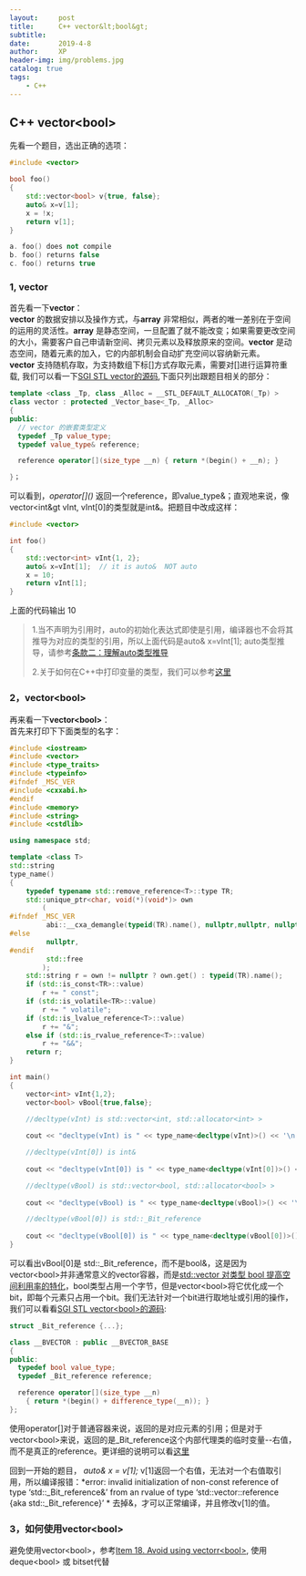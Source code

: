 ```yaml
---
layout:     post
title:      C++ vector&lt;bool&gt;
subtitle:   
date:       2019-4-8
author:     XP
header-img: img/problems.jpg
catalog: true
tags:  
    - C++  
---
```


## C++ vector&lt;bool&gt; ##
先看一个题目，选出正确的选项：    

```cpp
#include <vector>  

bool foo()  
{  
    std::vector<bool> v{true, false};  
    auto& x=v[1];  
    x = !x;  
    return v[1];  
}  

a. foo() does not compile  
b. foo() returns false  
c. foo() returns true  

```

### 1, vector
首先看一下**vector**：  
**vector** 的数据安排以及操作方式，与**array** 非常相似，两者的唯一差别在于空间的运用的灵活性。**array** 是静态空间，一旦配置了就不能改变；如果需要更改空间的大小，需要客户自己申请新空间、拷贝元素以及释放原来的空间。**vector** 是动态空间，随着元素的加入，它的内部机制会自动扩充空间以容纳新元素。  
**vector** 支持随机存取，为支持数组下标[]方式存取元素，需要对[]进行运算符重载, 我们可以看一下[SGI STL vector的源码](https://github.com/karottc/sgi-stl/blob/master/stl_vector.h),下面只列出跟题目相关的部分：  

```cpp  
template <class _Tp, class _Alloc = __STL_DEFAULT_ALLOCATOR(_Tp) >  
class vector : protected _Vector_base<_Tp, _Alloc>  
{  
public:  
  // vector 的嵌套类型定义  
  typedef _Tp value_type;  
  typedef value_type& reference;  

  reference operator[](size_type __n) { return *(begin() + __n); }  

}；  

```  

可以看到，*operator[]\()* 返回一个reference，即value_type&；直观地来说，像vector&lt;int&gt vInt, vInt[0]的类型就是int&。把题目中改成这样：  
  
```cpp
#include <vector>  

int foo()  
{  
    std::vector<int> vInt{1, 2};  
    auto& x=vInt[1];  // it is auto&  NOT auto
    x = 10;  
    return vInt[1];  
}  

```  

上面的代码输出 10 

> 1.当不声明为引用时，auto的初始化表达式即使是引用，编译器也不会将其推导为对应的类型的引用，所以上面代码是auto& x=vInt[1]; auto类型推导，请参考[条款二：理解auto类型推导](https://www.kancloud.cn/kangdandan/book/169971)  
> 
> 2.关于如何在C++中打印变量的类型，我们可以参考[这里](https://stackoverflow.com/questions/81870/is-it-possible-to-print-a-variables-type-in-standard-c/20170989#20170989)  

### 2，vector&lt;bool&gt;
再来看一下**vector&lt;bool&gt;**：   
首先来打印下下面类型的名字：  

```cpp
#include <iostream>  
#include <vector>  
#include <type_traits>  
#include <typeinfo>  
#ifndef _MSC_VER  
#include <cxxabi.h>  
#endif  
#include <memory>  
#include <string>  
#include <cstdlib>  

using namespace std;

template <class T>  
std::string  
type_name()  
{  
    typedef typename std::remove_reference<T>::type TR;  
    std::unique_ptr<char, void(*)(void*)> own  
        (  
#ifndef _MSC_VER  
         abi::__cxa_demangle(typeid(TR).name(), nullptr,nullptr, nullptr),  
#else  
         nullptr,  
#endif  
         std::free  
        );  
    std::string r = own != nullptr ? own.get() : typeid(TR).name();  
    if (std::is_const<TR>::value)  
        r += " const";  
    if (std::is_volatile<TR>::value)  
        r += " volatile";  
    if (std::is_lvalue_reference<T>::value)  
        r += "&";  
    else if (std::is_rvalue_reference<T>::value)  
        r += "&&";  
    return r;  
}  

int main()  
{  
    vector<int> vInt{1,2};  
    vector<bool> vBool{true,false};  

    //decltype(vInt) is std::vector<int, std::allocator<int> >   
    
    cout << "decltype(vInt) is " << type_name<decltype(vInt)>() << '\n';  

    //decltype(vInt[0]) is int&   
    
    cout << "decltype(vInt[0]) is " << type_name<decltype(vInt[0])>() << '\n';   

    //decltype(vBool) is std::vector<bool, std::allocator<bool> >  
    
    cout << "decltype(vBool) is " << type_name<decltype(vBool)>() << '\n';  

    //decltype(vBool[0]) is std::_Bit_reference  
    
    cout << "decltype(vBool[0]) is " << type_name<decltype(vBool[0])>() << '\n';   
}  

```

可以看出vBool[0]是 std::_Bit_reference，而不是bool&，这是因为vector&lt;bool&gt;并非通常意义的vector容器，而是[std::vector 对类型 bool 提高空间利用率的特化](https://zh.cppreference.com/w/cpp/container/vector_bool)，bool类型占用一个字节，但是vector&lt;bool&gt;将它优化成一个bit，即每个元素只占用一个bit。我们无法针对一个bit进行取地址或引用的操作，我们可以看看[SGI STL vector&lt;bool&gt;的源码](https://github.com/karottc/sgi-stl/blob/master/stl_bvector.h):  

```cpp
struct _Bit_reference {...};  

class __BVECTOR : public __BVECTOR_BASE   
{  
public:  
  typedef bool value_type;  
  typedef _Bit_reference reference;  

  reference operator[](size_type __n)  
    { return *(begin() + difference_type(__n)); }  
};  

```  

使用operator[]对于普通容器来说，返回的是对应元素的引用；但是对于vector&lt;bool&gt;来说，返回的是_Bit_reference这个内部代理类的临时变量--右值，而不是真正的reference。更详细的说明可以看[这里](https://www.boost.org/sgi/stl/bit_vector.html)  

回到一开始的题目， *auto& x = v[1];* v[1]返回一个右值，无法对一个右值取引用，所以编译报错：*error: invalid initialization of non-const reference of type ‘std::_Bit_reference&’ from an rvalue of type ‘std::vector<bool>::reference {aka std::_Bit_reference}’ *
去掉&，才可以正常编译，并且修改v[1]的值。

### 3，如何使用vector&lt;bool&gt;

避免使用vector&lt;bool&gt;，参考[Item 18. Avoid using vectorr&lt;bool&gt;](http://www.uml.org.cn/c++/pdf/EffectiveSTL.pdf), 使用deque&lt;bool&gt; 或 bitset代替
